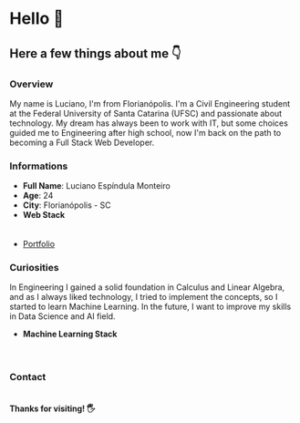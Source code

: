 <h1>Hello 👋</h1>
<h2>Here a few things about me 👇</h2>

<h3>Overview</h3>
<p>
My name is Luciano, I'm from Florianópolis. I'm a Civil Engineering
student at the Federal University of Santa Catarina (UFSC) and passionate about technology. My dream has always been to work with IT, but
some choices guided me to Engineering after high school, now I'm back on
the path to becoming a Full Stack Web Developer.
</p>

<h3>Informations</h3>
<ul>
<li><strong>Full Name</strong>: Luciano Espíndula Monteiro</li>
<li><strong>Age</strong>: 24</li>
<li><strong>City</strong>: Florianópolis - SC</li>
<li>
<strong>Web Stack</strong><br><br>
<span>
<img
src="https://img.shields.io/badge/HTML5-E34F26?style=for-the-badge&logo=html5&logoColor=white"
alt=""
/>
</span>
<span>
<img
src="https://img.shields.io/badge/CSS3-1572B6?style=for-the-badge&logo=css3&logoColor=white"
alt=""
/>
</span>
<span>
<img
src="https://img.shields.io/badge/JavaScript-323330?style=for-the-badge&logo=javascript&logoColor=F7DF1E"
alt=""
/>
</span>
<span>
<img
src="https://img.shields.io/badge/React-20232A?style=for-the-badge&logo=react&logoColor=61DAFB"
alt=""
/>
</span> 
<span>
<img
src="https://img.shields.io/badge/Node.js-339933?style=for-the-badge&logo=nodedotjs&logoColor=white"
alt=""
/>
</span>
<span>
<img
src="https://img.shields.io/badge/PostgreSQL-316192?style=for-the-badge&logo=postgresql&logoColor=white"
alt=""
/>
</span>
<span>
<img
src="https://img.shields.io/badge/MySQL-00000F?style=for-the-badge&logo=mysql&logoColor=white"
alt=""
/>
</span>   
  <li><a href="https://zipluciano.github.io/luciano-es-mon/" target="_blank">Portfolio</a></li>
</li>
</ul>

<h3>Curiosities</h3>
<p>
In Engineering I gained a solid foundation in Calculus and Linear Algebra,
and as I always liked technology, I tried to implement the concepts, so I
started to learn Machine Learning. In the future, I want to improve my
skills in Data Science and AI field.
</p>

<ul>
<li>
<strong>Machine Learning Stack</strong><br><br>
<span>
<img
src="https://img.shields.io/badge/Python-3776AB?style=for-the-badge&logo=python&logoColor=white"
alt=""
/>
</span>
<span>
<img
src="https://img.shields.io/badge/Numpy-777BB4?style=for-the-badge&logo=numpy&logoColor=white"
alt=""
/>
</span>
<span>
<img
src="https://img.shields.io/badge/Pandas-2C2D72?style=for-the-badge&logo=pandas&logoColor=white"
alt=""
/>
</span>    
<span>
<img
src="https://img.shields.io/badge/scikit_learn-F7931E?style=for-the-badge&logo=scikit-learn&logoColor=white"
alt=""
/>
</span>    
</li>
</ul>

<h3>Contact</h3>
<a
href="https://www.linkedin.com/in/luciano-espindula/"
target="_blank"
>
<img
src="https://img.shields.io/badge/LinkedIn-0077B5?style=for-the-badge&logo=linkedin&logoColor=white"
alt=""
/>
</a>

<h4>Thanks for visiting! 🖐️</h4>
